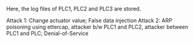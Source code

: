 Here, the log files of PLC1, PLC2 and PLC3 are stored.

Attack 1: Change actuator value; False data injection
Attack 2: ARP poisoning using ettercap, attacker b/w PLC1 and PLC2, attacker between PLC1 and PLC; Denial-of-Service
